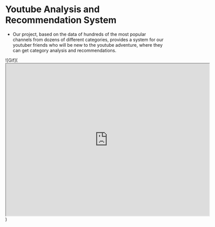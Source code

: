# Youtube Analysis and Recommendation System


* Our project, based on the data of hundreds of the most popular channels from dozens of different categories, provides a system for our youtuber friends who will be new to the youtube adventure, where they can get category analysis and recommendations.

![Gif](<iframe src="https://drive.google.com/file/d/1_7F9_DmDN2lECAPydnieIdMFadGZTYk2/preview" width="640" height="480"></iframe>)
